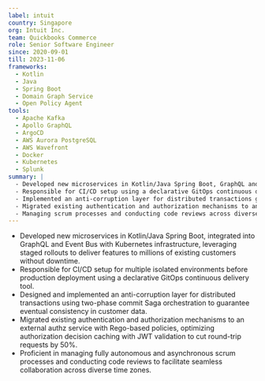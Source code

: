 ```yaml
---
label: intuit
country: Singapore
org: Intuit Inc.
team: Quickbooks Commerce
role: Senior Software Engineer
since: 2020-09-01
till: 2023-11-06
frameworks:
  - Kotlin
  - Java
  - Spring Boot
  - Domain Graph Service
  - Open Policy Agent
tools: 
  - Apache Kafka
  - Apollo GraphQL
  - ArgoCD
  - AWS Aurora PostgreSQL
  - AWS Wavefront
  - Docker
  - Kubernetes
  - Splunk
summary: |
  - Developed new microservices in Kotlin/Java Spring Boot, GraphQL and Kafka with k8s infrastructure.
  - Responsible for CI/CD setup using a declarative GitOps continuous delivery tool.
  - Implemented an anti-corruption layer for distributed transactions guarantee eventual consistency.
  - Migrated existing authentication and authorization mechanisms to an external authz service with Rego-based policies.
  - Managing scrum processes and conducting code reviews across diverse time zones.
---
```


- Developed new microservices in Kotlin/Java Spring Boot, integrated into GraphQL and Event Bus with Kubernetes infrastructure, leveraging staged rollouts to deliver features to millions of existing customers without downtime.
- Responsible for CI/CD setup for multiple isolated environments before production deployment using a declarative GitOps continuous delivery tool.
- Designed and implemented an anti-corruption layer for distributed transactions using two-phase commit Saga orchestration to guarantee eventual consistency in customer data.
- Migrated existing authentication and authorization mechanisms to an external authz service with Rego-based policies, optimizing authorization decision caching with JWT validation to cut round-trip requests by 50%.
- Proficient in managing fully autonomous and asynchronous scrum processes and conducting code reviews to facilitate seamless collaboration across diverse time zones.
